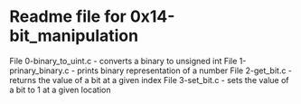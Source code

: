 # Readme file for 0x14-bit_manipulation

File 0-binary_to_uint.c - converts a binary to unsigned int 
File 1-prinary_binary.c - prints binary representation of a number 
File 2-get_bit.c - returns the value of a bit at a given index 
File 3-set_bit.c - sets the value of a bit to 1 at a given location     
